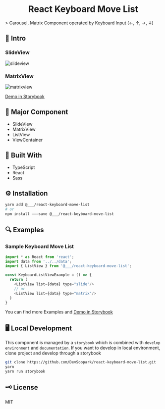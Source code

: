<h1 align = "center"> React Keyboard Move List</center></h1>
> Carousel, Matrix Component operated by Keyboard Input (←, ↑, →, ↓)



## 💽 Intro

### SlideView

 ![slideview](https://github.com/DevSoopark/react-keyboard-move-list/raw/master/SlideView-Demo.gif)

### MatrixView

 ![matrixview](https://github.com/DevSoopark/react-keyboard-move-list/raw/master/MatrixView-Demo.gif)

[Demo in Storybook](https://DevSoopark.github.io/react-key-move-list-view/)



## 🌟 Major Component


- SlideView
- MatrixView
- ListView
- ViewContainer



## 🔨 Built With


- TypeScript
- React
- Sass



## ⚙️ Installation


```sh
yarn add @___/react-keyboard-move-list
# or
npm install ———save @___/react-keyboard-move-list
```



## 🔍 Examples


### Sample Keyboard Move List

```javascript
import * as React from 'react';
import data from '../../data';
import { ListView } from '@___/react-keyboard-move-list';

const KeyboardListViewExample = () => {
  return (
    <ListView list={data} type="slide"/>
    // or 
    <ListView list={data} type="matrix"/>
  )
}
```

You can find more Examples and [Demo in Storybook](https://DevSoopark.github.io/react-key-move-list-view/)



## 🖥 Local Development


This component is managed by a `storybook` which is combined with `develop environment` and `documentation`. If you want to develop in local environment, clone project and develop through a storybook

```sh
git clone https://github.com/DevSoopark/react-keyboard-move-list.git
yarn
yarn run storybook
```



## 🗝 License


MIT